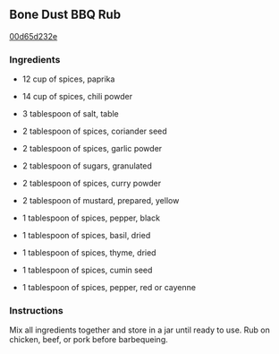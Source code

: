 ## Bone Dust BBQ Rub

[00d65d232e](http://www.food.com/recipe/bone-dust-bbq-rub-50639)

### Ingredients

 - 12 cup of spices, paprika

 - 14 cup of spices, chili powder

 - 3 tablespoon of salt, table

 - 2 tablespoon of spices, coriander seed

 - 2 tablespoon of spices, garlic powder

 - 2 tablespoon of sugars, granulated

 - 2 tablespoon of spices, curry powder

 - 2 tablespoon of mustard, prepared, yellow

 - 1 tablespoon of spices, pepper, black

 - 1 tablespoon of spices, basil, dried

 - 1 tablespoon of spices, thyme, dried

 - 1 tablespoon of spices, cumin seed

 - 1 tablespoon of spices, pepper, red or cayenne

### Instructions

Mix all ingredients together and store in a jar until ready to use. Rub on chicken, beef, or pork before barbequeing.